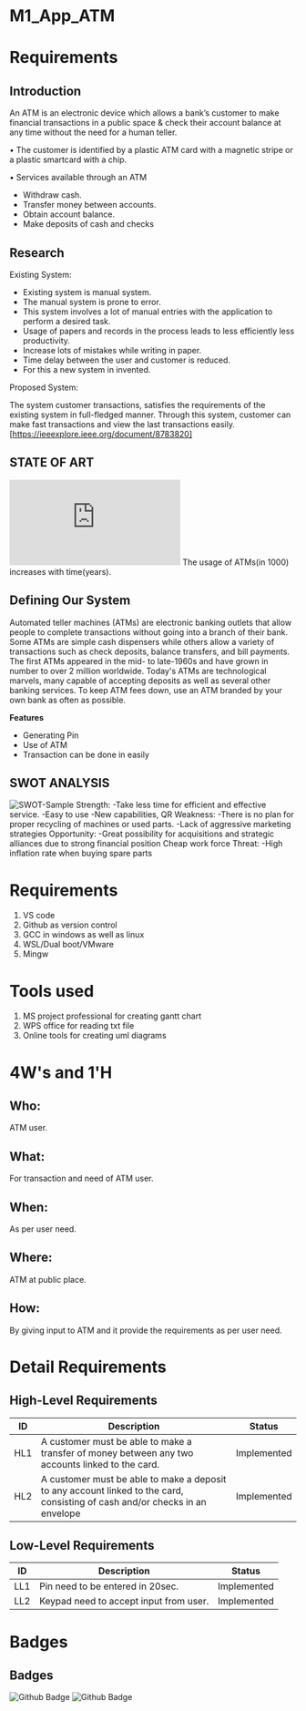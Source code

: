 # M1_App_ATM
# Requirements
## Introduction
An ATM is an electronic device which allows a bank’s customer to make financial transactions in a public space & check their account balance at any time without the need for a human teller.

•	The customer is identified by a plastic ATM card with a magnetic stripe or a plastic smartcard with a chip.

•	Services available through an ATM
-	Withdraw cash.
-	Transfer money between accounts.
-	Obtain account balance.
-	Make deposits of cash and checks

 ## Research
 Existing System:
-	Existing system is manual system.
-	The manual system is prone to error.
-	This system involves a lot of manual entries with the application to perform a desired task.
-	Usage of papers and records in the process leads to less efficiently less productivity.
-	Increase lots of mistakes while writing in paper.
-	Time delay between the user and customer is reduced.
-	For this a new system in invented.
 
Proposed System:

The system customer transactions, satisfies the requirements of the existing system in full-fledged manner.  Through this system, customer can make fast transactions and view the last transactions easily.
 [https://ieeexplore.ieee.org/document/8783820]


## STATE OF ART
![Number of ATM Vs Time!](https://www.theglobaleconomy.com/graph_country.php?p=8&c=India&i=ATM_machines)
The usage of ATMs(in 1000) increases with time(years). 


## Defining Our System
Automated teller machines (ATMs) are electronic banking outlets that allow people to complete transactions without going into a branch of their bank.
Some ATMs are simple cash dispensers while others allow a variety of transactions such as check deposits, balance transfers, and bill payments.
The first ATMs appeared in the mid- to late-1960s and have grown in number to over 2 million worldwide.
Today's ATMs are technological marvels, many capable of accepting deposits as well as several other banking services.
To keep ATM fees down, use an ATM branded by your own bank as often as possible.

**Features**
- Generating Pin
- Use of ATM
- Transaction can be done in easily


## SWOT ANALYSIS
![SWOT-Sample](https://simplybanking.files.wordpress.com/2014/03/indicash.jpg)
Strength:
-Take less time for efficient and effective service.
-Easy to use
-New capabilities, QR
Weakness:
-There is no plan for proper recycling of machines or used parts.
-Lack of aggressive marketing strategies
Opportunity:
-Great possibility for acquisitions and strategic alliances due to strong financial position
Cheap work force
Threat:
-High inflation rate when buying spare parts



# Requirements
1. VS code
2. Github as version control
3. GCC in windows as well as linux
4. WSL/Dual boot/VMware
5. Mingw


# Tools used 
1. MS project professional for creating gantt chart
2. WPS office for reading txt file
3. Online tools for creating uml diagrams


# 4W's and 1'H
## Who:  
ATM user.
## What:
For transaction and need of ATM user.
## When:
 As per user need.
## Where:
ATM at public place.
## How:
By giving input to ATM and it provide the requirements as per user need.


# Detail Requirements

## High-Level Requirements
|ID| Description | Status
|--|--|--|
| HL1 | A customer must be able to make a transfer of money between any two accounts linked to the card. | Implemented
| HL2 | A customer must be able to make a deposit to any account linked to the card, consisting of cash and/or checks in an envelope | Implemented

## Low-Level Requirements
|ID| Description | Status
|--|--|--|
| LL1 | Pin need to be entered in 20sec.|Implemented
| LL2 | Keypad need to accept input from user. | Implemented

# Badges

## Badges
![Github Badge](https://img.shields.io/badge/Code%20grade-B-brightgreen)
![Github Badge](https://img.shields.io/badge/Code%20Quality%20Score-80-brightgreen)


